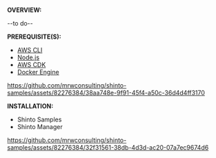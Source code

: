 **OVERVIEW:**

--to do--

**PREREQUISITE(S):**

- [AWS CLI](https://docs.aws.amazon.com/cli/latest/userguide/getting-started-install.html)
- [Node.js](https://docs.aws.amazon.com/cdk/v2/guide/getting_started.html)
- [AWS CDK](https://docs.aws.amazon.com/cdk/v2/guide/getting_started.html)
- [Docker Engine](https://docs.docker.com/engine/install/) 

https://github.com/mrwconsulting/shinto-samples/assets/82276384/38aa748e-9f91-45f4-a50c-36d4d4ff3170

**INSTALLATION:**

- Shinto Samples
- Shinto Manager

https://github.com/mrwconsulting/shinto-samples/assets/82276384/32f31561-38db-4d3d-ac20-07a7ec9674d6
